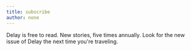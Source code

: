 ```yaml
---
title: subscribe
author: none
---
```


<span class="ital">Delay</span> is free to read. New stories, five times annually. Look for the new issue of <span class="ital">Delay</span> the next time you're traveling.
